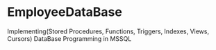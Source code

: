 # EmployeeDataBase
Implementing(Stored Procedures, Functions, Triggers, Indexes, Views, Cursors) DataBase Programming in MSSQL 
